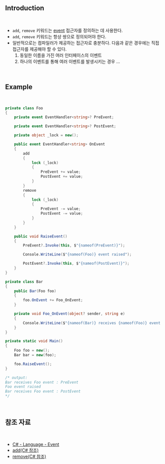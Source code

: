 ## Introduction

<br>

- `add`, `remove` 키워드는 [event](https://peponi-paradise.tistory.com/entry/C-Language-Event) 접근자를 정의하는 데 사용한다.
- `add`, `remove` 키워드는 항상 쌍으로 정의되어야 한다.
- 일반적으로는 컴파일러가 제공하는 접근자로 충분하다. 다음과 같은 경우에는 직접 접근자를 제공해야 할 수 있다.
    1. 동일한 이름을 가진 여러 인터페이스의 이벤트
    2. 하나의 이벤트를 통해 여러 이벤트를 발생시키는 경우
    ...

<br>

## Example

<br>

```cs
private class Foo
{
    private event EventHandler<string>? PreEvent;

    private event EventHandler<string>? PostEvent;

    private object _lock = new();

    public event EventHandler<string> OnEvent
    {
        add
        {
            lock (_lock)
            {
                PreEvent += value;
                PostEvent += value;
            }
        }
        remove
        {
            lock (_lock)
            {
                PreEvent -= value;
                PostEvent -= value;
            }
        }
    }

    public void RaiseEvent()
    {
        PreEvent?.Invoke(this, $"{nameof(PreEvent)}");

        Console.WriteLine($"{nameof(Foo)} event raised");

        PostEvent?.Invoke(this, $"{nameof(PostEvent)}");
    }
}

private class Bar
{
    public Bar(Foo foo)
    {
        foo.OnEvent += Foo_OnEvent;
    }

    private void Foo_OnEvent(object? sender, string e)
    {
        Console.WriteLine($"{nameof(Bar)} receives {nameof(Foo)} event : {e}");
    }
}

private static void Main()
{
    Foo foo = new();
    Bar bar = new(foo);

    foo.RaiseEvent();
}

/* output:
Bar receives Foo event : PreEvent
Foo event raised
Bar receives Foo event : PostEvent
*/
```

<br>

## 참조 자료

<br>

- [C# - Language - Event](https://peponi-paradise.tistory.com/entry/C-Language-Event)
- [add(C# 참조)](https://learn.microsoft.com/ko-kr/dotnet/csharp/language-reference/keywords/add)
- [remove(C# 참조)](https://learn.microsoft.com/ko-kr/dotnet/csharp/language-reference/keywords/remove)